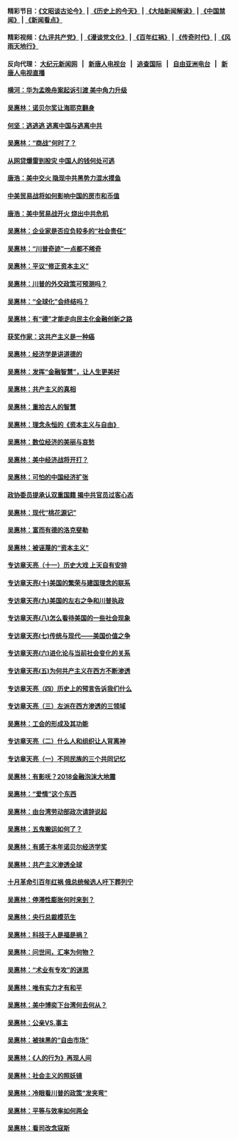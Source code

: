 #### 精彩节目：[《文昭谈古论今》](http://45.76.220.221/wenzhao) | [《历史上的今天》](http://45.76.220.221/today-in-history) | [《大陆新闻解读》](http://45.76.220.221/ntdtv-comedy) | [《中国禁闻》](http://45.76.220.221/ntdtv-news) | [《新闻看点》](http://45.76.220.221/news-insight) 

 #### 精彩视频：[《九评共产党》](http://45.76.220.221:10000/videos/jiuping) | [《漫谈党文化》](http://45.76.220.221:10000/videos/mtdwh) | [《百年红祸》](http://45.76.220.221:10000/videos/bnhh) | [《传奇时代》](http://45.76.220.221:10000/videos/legend) | [《风雨天地行》](http://45.76.220.221:10000/videos/fytdx) 

 #### 反向代理： [大纪元新闻网](http://45.76.220.221:10080/) &nbsp;&nbsp;|&nbsp;&nbsp; [新唐人电视台](http://45.76.220.221:8000/) &nbsp;&nbsp;|&nbsp;&nbsp; [追查国际](http://45.76.220.221:10010/) &nbsp;&nbsp;|&nbsp;&nbsp; [自由亚洲电台](http://45.76.220.221:9800/) &nbsp;&nbsp;|&nbsp;&nbsp; [新唐人电视直播](http://45.76.220.221/) 

#### [横河：华为孟晚舟案起诉引渡 美中角力升级](../pages/nsc423/n11027230.md?t=02180955) 

#### [吴惠林：诺贝尔奖让海耶克翻身](../pages/nsc423/n10890049.md?t=02180955) 

#### [何坚：逃逃逃 逃离中国与逃离中共](../pages/nsc423/n10592891.md?t=02180955) 

#### [吴惠林：“商战”何时了？](../pages/nsc423/n10573558.md?t=02180955) 

#### [从网贷爆雷到股灾 中国人的钱何处可逃](../pages/nsc423/n10572800.md?t=02180955) 

#### [唐浩：美中交火 隐现中共黑势力混水摸鱼](../pages/nsc423/n10544040.md?t=02180955) 

#### [中美贸易战将如何影响中国的房市和币值](../pages/nsc423/n10543697.md?t=02180955) 

#### [唐浩：美中贸易战开火 烧出中共危机](../pages/nsc423/n10540126.md?t=02180955) 

#### [吴惠林：企业家是否应负较多的“社会责任”](../pages/nsc423/n10535022.md?t=02180955) 

#### [吴惠林：“川普奇迹”一点都不稀奇](../pages/nsc423/n10512808.md?t=02180955) 

#### [吴惠林：平议“修正资本主义”](../pages/nsc423/n10495724.md?t=02180955) 

#### [吴惠林：川普的外交政策可预测吗？](../pages/nsc423/n10462387.md?t=02180955) 

#### [吴惠林：“全球化”会终结吗？](../pages/nsc423/n10452838.md?t=02180955) 

#### [吴惠林：有“德”才能走向民主化金融创新之路](../pages/nsc423/n10432292.md?t=02180955) 

#### [获奖作家：这共产主义是一种癌](../pages/nsc423/n10431541.md?t=02180955) 

#### [吴惠林：经济学是讲道德的](../pages/nsc423/n10398014.md?t=02180955) 

#### [吴惠林：发挥“金融智慧”，让人生更美好](../pages/nsc423/n10375019.md?t=02180955) 

#### [吴惠林：共产主义的真相](../pages/nsc423/n10351394.md?t=02180955) 

#### [吴惠林：重拾古人的智慧](../pages/nsc423/n10337691.md?t=02180955) 

#### [吴惠林：理念永恒的《资本主义与自由》](../pages/nsc423/n10316274.md?t=02180955) 

#### [吴惠林：数位经济的美丽与哀愁](../pages/nsc423/n10292946.md?t=02180955) 

#### [吴惠林：美中经济战将开打？](../pages/nsc423/n10258825.md?t=02180955) 

#### [吴惠林：可怕的中国经济扩张](../pages/nsc423/n10219147.md?t=02180955) 

#### [政协委员提承认双重国籍 揭中共官员过客心态](../pages/nsc423/n10208809.md?t=02180955) 

#### [吴惠林：现代“桃花源记”](../pages/nsc423/n10185234.md?t=02180955) 

#### [吴惠林：富而有德的洛克斐勒](../pages/nsc423/n10142264.md?t=02180955) 

#### [吴惠林：被诬蔑的“资本主义”](../pages/nsc423/n10124816.md?t=02180955) 

#### [专访章天亮（十一）历史大戏 上天自有安排](../pages/nsc423/n10094905.md?t=02180955) 

#### [专访章天亮(十)美国的繁荣与建国理念的联系](../pages/nsc423/n10094899.md?t=02180955) 

#### [专访章天亮(九)美国的左右之争和川普执政](../pages/nsc423/n10094889.md?t=02180955) 

#### [专访章天亮(八)怎么看待美国的一些社会现象](../pages/nsc423/n10094857.md?t=02180955) 

#### [专访章天亮(七)传统与现代——美国价值之争](../pages/nsc423/n10093140.md?t=02180955) 

#### [专访章天亮(六)进化论与当前社会变化的关系](../pages/nsc423/n10092036.md?t=02180955) 

#### [专访章天亮(五)为何共产主义在西方不断渗透](../pages/nsc423/n10083620.md?t=02180955) 

#### [专访章天亮（四）历史上的预言告诉我们什么](../pages/nsc423/n10083606.md?t=02180955) 

#### [专访章天亮（三）左派在西方渗透的三领域](../pages/nsc423/n10081115.md?t=02180955) 

#### [吴惠林：工会的形成及其功能](../pages/nsc423/n10080633.md?t=02180955) 

#### [专访章天亮（二）什么人和组织让人背离神](../pages/nsc423/n10076637.md?t=02180955) 

#### [专访章天亮（一）不同民族的三个共同记忆](../pages/nsc423/n10074188.md?t=02180955) 

#### [吴惠林：有影呒？2018金融泡沫大地震](../pages/nsc423/n10040534.md?t=02180955) 

#### [吴惠林：“爱情”这个东西](../pages/nsc423/n10019423.md?t=02180955) 

#### [吴惠林：由台湾劳动部政次请辞说起](../pages/nsc423/n9979679.md?t=02180955) 

#### [吴惠林：五鬼搬运如何了？](../pages/nsc423/n9925338.md?t=02180955) 

#### [吴惠林：有感于本年诺贝尔经济学奖](../pages/nsc423/n9871883.md?t=02180955) 

#### [吴惠林：共产主义渗透全球](../pages/nsc423/n9812748.md?t=02180955) 

#### [十月革命引百年红祸 俄总统候选人吁下葬列宁](../pages/nsc423/n9810182.md?t=02180955) 

#### [吴惠林：停滞性膨胀何时来到？](../pages/nsc423/n9764136.md?t=02180955) 

#### [吴惠林：央行总裁模范生](../pages/nsc423/n9728134.md?t=02180955) 

#### [吴惠林：科技于人是福是祸？](../pages/nsc423/n9672982.md?t=02180955) 

#### [吴惠林：问世间，汇率为何物？](../pages/nsc423/n9621788.md?t=02180955) 

#### [吴惠林：“术业有专攻”的迷思](../pages/nsc423/n9580363.md?t=02180955) 

#### [吴惠林：唯有实力才有和平](../pages/nsc423/n9529599.md?t=02180955) 

#### [吴惠林：美中博奕下台湾何去何从？](../pages/nsc423/n9483598.md?t=02180955) 

#### [吴惠林：公亲VS.事主](../pages/nsc423/n9425637.md?t=02180955) 

#### [吴惠林：被抹黑的“自由市场”](../pages/nsc423/n9351545.md?t=02180955) 

#### [吴惠林：《人的行为》再现人间](../pages/nsc423/n9296339.md?t=02180955) 

#### [吴惠林：社会主义的照妖镜](../pages/nsc423/n9243460.md?t=02180955) 

#### [吴惠林：冷眼看川普的政策“发夹弯”](../pages/nsc423/n9120684.md?t=02180955) 

#### [吴惠林：平等与效率如何两全](../pages/nsc423/n9075430.md?t=02180955) 

#### [吴惠林：看司改念寇斯](../pages/nsc423/n9024915.md?t=02180955) 

